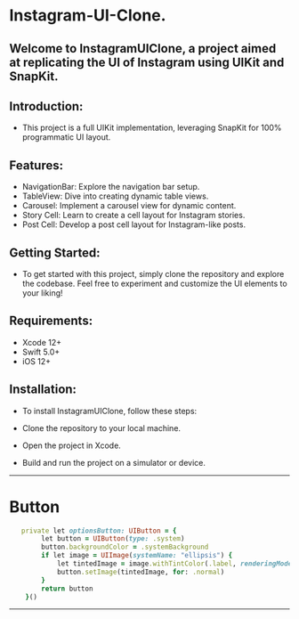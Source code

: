 Instagram-UI-Clone.
===================

Welcome to InstagramUIClone, a project aimed at replicating the UI of Instagram using UIKit and SnapKit.
-------------------

Introduction:
-------------
- This project is a full UIKit implementation, leveraging SnapKit for 100% programmatic UI layout.

Features:
---------
- NavigationBar: Explore the navigation bar setup.
- TableView: Dive into creating dynamic table views.
- Carousel: Implement a carousel view for dynamic content.
- Story Cell: Learn to create a cell layout for Instagram stories.
- Post Cell: Develop a post cell layout for Instagram-like posts.

Getting Started:
----------------
- To get started with this project, simply clone the repository and explore the codebase. Feel free to experiment and customize the UI elements to your liking!

Requirements:
-------------
- Xcode 12+
- Swift 5.0+
- iOS 12+

Installation:
-------------
- To install InstagramUIClone, follow these steps:

- Clone the repository to your local machine.
- Open the project in Xcode.
- Build and run the project on a simulator or device.    

-------------

Button
=======
```````ruby
   private let optionsButton: UIButton = {
        let button = UIButton(type: .system)
        button.backgroundColor = .systemBackground
        if let image = UIImage(systemName: "ellipsis") {
            let tintedImage = image.withTintColor(.label, renderingMode: .alwaysOriginal)
            button.setImage(tintedImage, for: .normal)
        }
        return button
    }()
```````
-------
